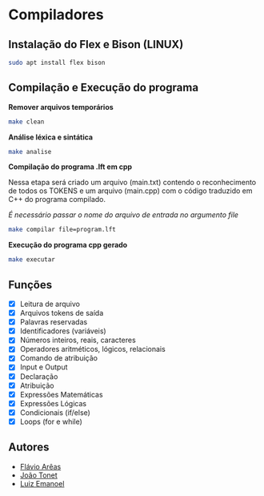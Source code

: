 # Compiladores

## Instalação do Flex e Bison (LINUX)

```bash
sudo apt install flex bison
```

## Compilação e Execução do programa

**Remover arquivos temporários**

```bash
make clean
```

**Análise léxica e sintática**

```bash
make analise
```

**Compilação do programa .lft em cpp**

Nessa etapa será criado um arquivo (main.txt) contendo o reconhecimento de todos os TOKENS e um arquivo (main.cpp) com o código traduzido em C++ do programa compilado.

_É necessário passar o nome do arquivo de entrada no argumento file_

```bash
make compilar file=program.lft
```

**Execução do programa cpp gerado**

```bash
make executar
```

## Funções

- [x] Leitura de arquivo
- [x] Arquivos tokens de saída
- [x] Palavras reservadas
- [x] Identificadores (variáveis)
- [x] Números inteiros, reais, caracteres
- [x] Operadores aritméticos, lógicos, relacionais
- [x] Comando de atribuição
- [x] Input e Output
- [x] Declaração
- [x] Atribuição
- [x] Expressões Matemáticas
- [x] Expressões Lógicas
- [x] Condicionais (if/else)
- [x] Loops (for e while)

## Autores

- [Flávio Arêas](https://github.com/areasflavio)
- [João Tonet](https://github.com/JoaoTonet)
- [Luiz Emanoel](https://github.com/em4noel-dev)

